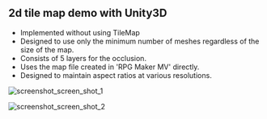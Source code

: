 ## 2d tile map demo with Unity3D

- Implemented without using TileMap
- Designed to use only the minimum number of meshes regardless of the size of the map.
- Consists of 5 layers for the occlusion.
- Uses the map file created in 'RPG Maker MV' directly.
- Designed to maintain aspect ratios at various resolutions.


![screenshot_screen_shot_1](https://github.com/smgal/unity_2d_tiling_demo/blob/master/screen_shot_1.png)

![screenshot_screen_shot_2](https://github.com/smgal/unity_2d_tiling_demo/blob/master/screen_shot_2.png)
